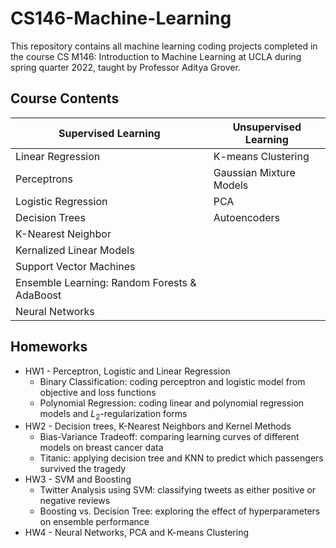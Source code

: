 # CS146-Machine-Learning

This repository contains all machine learning coding projects completed in the course CS M146: Introduction to Machine Learning at UCLA during spring quarter 2022, taught by Professor Aditya Grover.

## Course Contents
| Supervised Learning  | Unsupervised Learning |
| ------------- | ------------- |
| Linear Regression  | K-means Clustering  |
| Perceptrons  | Gaussian Mixture Models  |
| Logistic Regression  | PCA  |
| Decision Trees  | Autoencoders  |
| K-Nearest Neighbor  |   |
| Kernalized Linear Models  |   |
| Support Vector Machines  |   |
| Ensemble Learning: Random Forests & AdaBoost  |   |
| Neural Networks  |   |

## Homeworks
- HW1 - Perceptron, Logistic and Linear Regression
  - Binary Classification: coding perceptron and logistic model from objective and loss functions
  - Polynomial Regression: coding linear and polynomial regression models and $L_2$-regularization forms
- HW2 - Decision trees, K-Nearest Neighbors and Kernel Methods
  - Bias-Variance Tradeoff: comparing learning curves of different models on breast cancer data
  - Titanic: applying decision tree and KNN to predict which passengers survived the tragedy
- HW3 - SVM and Boosting
  - Twitter Analysis using SVM: classifying tweets as either positive or negative reviews
  - Boosting vs. Decision Tree: exploring the effect of hyperparameters on ensemble performance 
- HW4 - Neural Networks, PCA and K-means Clustering
